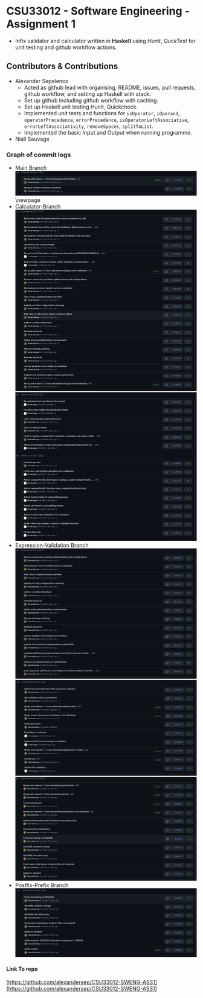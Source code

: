 # CSU33012 - Software Engineering - Assignment 1
* Infix validator and calculator written in **Haskell** using *Hunit*, *QuckTest* 
  for unit testing and github workflow actions.

## Contributors & Contributions
* Alexander Sepelenco
    - Acted as github lead with organising, README, issues, pull requests, 
      github workflow, and setting up Haskell with stack. 
    - Set up github including github workflow with caching.
    - Set up Haskell unit testing Hunit, Quickcheck.
    - Implemented unit tests and functions for `isOperator`, `iOperand`,
      `operatorPrecedence`, `errorPrecedence`, `isOperatorLeftAssociative`, 
      `errorLeftAssociativity`, `removeSpaces`, `splitToList`.
    - Implemented the basic Input and Output when running programme. 
* Niall Sauvage

### Graph of commit logs
* Main Branch \
![Main branch](imgs/main.png) 
\newpage
* Calculator-Branch \
![Calc Branch 1](imgs/calculator-commit-1.png) \
![Calc Branch 2](imgs/calculator-commit-2.png)
* Expression-Validation Branch \
![Expression Validation 3](imgs/expression-validation-3.png) \
![Expression Validation 2](imgs/expression-validation-2.png) \
![Expression Validation 1](imgs/expression-validation-1.png)
* Postfix-Prefix Branch \
![Postfix](imgs/postfix-prefix.png)

#### Link To repo
[https://github.com/alexandersep/CSU33012-SWENG-ASS1](https://github.com/alexandersep/CSU33012-SWENG-ASS1) 
